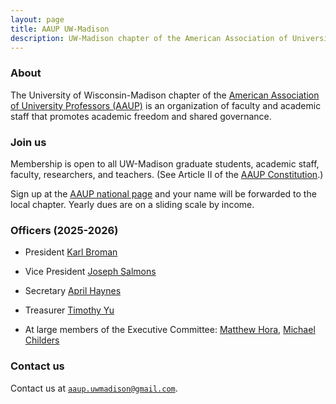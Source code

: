 ```yaml
---
layout: page
title: AAUP UW-Madison
description: UW-Madison chapter of the American Association of University Professors
---
```


### About

The University of Wisconsin-Madison chapter of the <a href="https://aaup.org">American
Association of University Professors (AAUP)</a> is an organization of faculty and
academic staff that promotes academic freedom and shared governance.

### Join us

Membership is open to all UW-Madison graduate students, academic
staff, faculty, researchers, and teachers. (See Article II of the
[AAUP
Constitution](https://www.aaup.org/about/aaup-governance/aaup-constitution).)

Sign up at the [AAUP national
page](https://www.aaup.org/membership/join) and your name will be
forwarded to the local chapter. Yearly dues are on a sliding scale by
income.

### Officers (2025-2026)

- President [Karl Broman](https://kbroman.org)

- Vice President [Joseph Salmons](https://langsci.wisc.edu/staff/joe-salmons/)

- Secretary [April Haynes](https://history.wisc.edu/people/haynes-april/)

- Treasurer [Timothy Yu](https://english.wisc.edu/staff/yu-timothy/)

- At large members of the Executive Committee: [Matthew Hora](https://eps.education.wisc.edu/fac-staff/hora-matthew/),
[Michael Childers](https://schoolforworkers.wisc.edu/michael-childers/)

### Contact us

Contact us at
[`aaup.uwmadison@gmail.com`](mailto:aaup.uwmadison@gmail.com).
